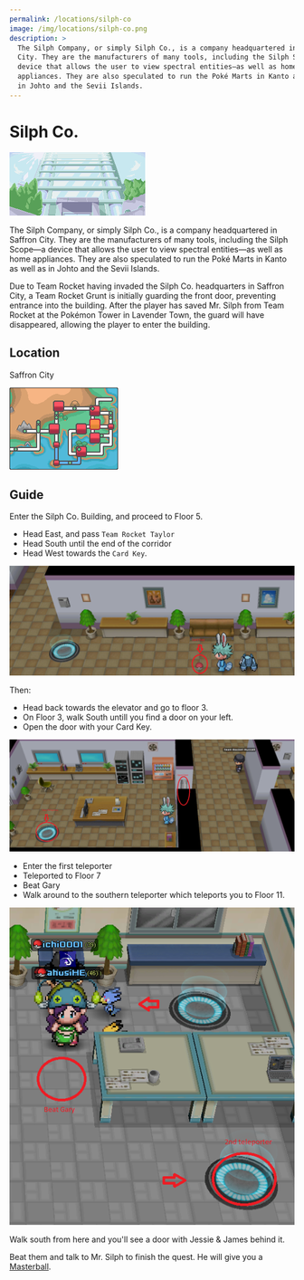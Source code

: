 ```yaml
---
permalink: /locations/silph-co
image: /img/locations/silph-co.png
description: >
  The Silph Company, or simply Silph Co., is a company headquartered in Saffron
  City. They are the manufacturers of many tools, including the Silph Scope—a
  device that allows the user to view spectral entities—as well as home
  appliances. They are also speculated to run the Poké Marts in Kanto as well as
  in Johto and the Sevii Islands.
---
```


# Silph Co.

![silph co](/img/locations/silph-co.png)

The Silph Company, or simply Silph Co., is a company headquartered in Saffron
City. They are the manufacturers of many tools, including the Silph Scope—a
device that allows the user to view spectral entities—as well as home
appliances. They are also speculated to run the Poké Marts in Kanto as well as
in Johto and the Sevii Islands.

Due to Team Rocket having invaded the Silph Co. headquarters in Saffron City, a
Team Rocket Grunt is initially guarding the front door, preventing entrance into
the building. After the player has saved Mr. Silph from Team Rocket at the
Pokémon Tower in Lavender Town, the guard will have disappeared, allowing the
player to enter the building.

## Location

Saffron City

![saffron-city](/img/maps/saffron-city.png)

## Guide

Enter the Silph Co. Building, and proceed to Floor 5.

* Head East, and pass `Team Rocket Taylor`
* Head South until the end of the corridor
* Head West towards the `Card Key`.

![silph co card key](/img/maps/silph-co-cardkey.png)

Then:

* Head back towards the elevator and go to floor 3.
* On Floor 3, walk South untill you find a door on your left.
* Open the door with your Card Key.

![silph co teleporter](/img/maps/silph-co-teleporter.png)

* Enter the first teleporter
* Teleported to Floor 7
* Beat Gary
* Walk around to the southern teleporter which teleports you to Floor 11.

![silph co gary](/img/maps/silph-co-gary.png)

Walk south from here and you'll see a door with Jessie & James behind it.

Beat them and talk to Mr. Silph to finish the quest. He will give you a
[Masterball](/items/masterball).
